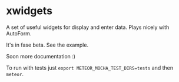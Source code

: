 xwidgets
========

A set of useful widgets for display and enter data. Plays nicely with AutoForm.

It's in fase beta. See the example.

Soon more documentation :)

To run with tests just ```export METEOR_MOCHA_TEST_DIRS=tests``` and then ```meteor```.